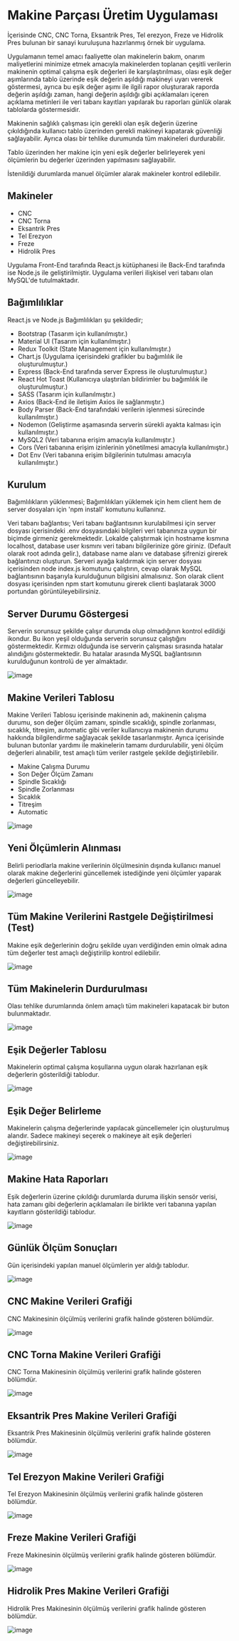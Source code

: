 # Makine Parçası Üretim Uygulaması
İçerisinde CNC, CNC Torna, Eksantrik Pres, Tel erezyon, Freze ve Hidrolik Pres bulunan bir sanayi kuruluşuna hazırlanmış örnek bir uygulama.

Uygulamanın temel amacı faaliyette olan makinelerin bakım, onarım maliyetlerini minimize etmek amacıyla makinelerden toplanan çeşitli verilerin makinenin optimal çalışma eşik değerleri ile karşılaştırılması, olası eşik değer aşımlarında tablo üzerinde eşik değerin aşıldığı makineyi uyarı vererek göstermesi, ayrıca bu eşik değer aşımı ile ilgili rapor oluşturarak raporda değerin aşıldığı zaman, hangi değerin aşıldığı gibi açıklamaları içeren açıklama metinleri ile veri tabanı kayıtları yapılarak bu raporları günlük olarak tablolarda göstermesidir. 

Makinenin sağlıklı çalışması için gerekli olan eşik değerin üzerine çıkıldığında kullanıcı tablo üzerinden gerekli makineyi kapatarak güvenliği sağlayabilir. Ayrıca olası bir tehlike durumunda tüm makineleri durdurabilir.

Tablo üzerinden her makine için yeni eşik değerler belirleyerek yeni ölçümlerin bu değerler üzerinden yapılmasını sağlayabilir. 

İstenildiği durumlarda manuel ölçümler alarak makineler kontrol edilebilir.

## Makineler
- CNC
- CNC Torna
- Eksantrik Pres
- Tel Erezyon
- Freze
- Hidrolik Pres

Uygulama Front-End tarafında React.js kütüphanesi ile Back-End tarafında ise Node.js ile geliştirilmiştir.
Uygulama verileri ilişkisel veri tabanı olan MySQL'de tutulmaktadır.

## Bağımlılıklar
React.js ve Node.js Bağımlılıkları şu şekildedir;
- Bootstrap (Tasarım için kullanılmıştır.)
- Material UI (Tasarım için kullanılmıştır.)
- Redux Toolkit (State Management için kullanılmıştır.)
- Chart.js (Uygulama içerisindeki grafikler bu bağımlılık ile oluşturulmuştur.)
- Express (Back-End tarafında server Express ile oluşturulmuştur.)
- React Hot Toast (Kullanıcıya ulaştırılan bildirimler bu bağımlılık ile oluşturulmuştur.)
- SASS (Tasarım için kullanılmıştır.)
- Axios (Back-End ile iletişim Axios ile sağlanmıştır.)
- Body Parser (Back-End tarafındaki verilerin işlenmesi sürecinde kullanılmıştır.)
- Nodemon (Geliştirme aşamasında serverin sürekli ayakta kalması için kullanılmıştır.)
- MySQL2 (Veri tabanına erişim amacıyla kullanılmıştır.)
- Cors  (Veri tabanına erişim izinlerinin yönetilmesi amacıyla kullanılmıştır.)
- Dot Env  (Veri tabanına erişim bilgilerinin tutulması amacıyla kullanılmıştır.)

## Kurulum
Bağımlılıkların yüklenmesi; Bağımlılıkları yüklemek için hem client hem de server dosyaları için 'npm install' komutunu kullanınız.

Veri tabanı bağlantısı; Veri tabanı bağlantısının kurulabilmesi için server dosyası içerisindeki .env dosyasındaki bilgileri veri tabanınıza uygun bir biçimde girmeniz gerekmektedir. Lokalde çalıştırmak için hostname kısmına localhost, database user kısmını veri tabanı bilgilerinize göre giriniz. (Default olarak root adında gelir.), database name alanı ve database şifrenizi girerek bağlantınızı oluşturun.
Serveri ayağa kaldırmak için server dosyası içerisinden node index.js komutunu çalıştırın, cevap olarak MySQL bağlantısının başarıyla kurulduğunun bilgisini almalısınız.
Son olarak client dosyası içerisinden npm start komutunu girerek clienti başlatarak 3000 portundan görüntüleyebilirsiniz.


## Server Durumu Göstergesi
Serverin sorunsuz şekilde çalışır durumda olup olmadığının kontrol edildiği ikondur. Bu ikon yeşil olduğunda serverin sorunsuz çalıştığını göstermektedir. Kırmızı olduğunda ise serverin çalışması sırasında hatalar alındığını göstermektedir. Bu hatalar arasında MySQL bağlantısının kurulduğunun kontrolü de yer almaktadır.

![image](./images/1.png)

## Makine Verileri Tablosu
Makine Verileri Tablosu içerisinde makinenin adı, makinenin çalışma durumu, son değer ölçüm zamanı, spindle sıcaklığı, spindle zorlanması, sıcaklık, titreşim, automatic gibi veriler kullanıcıya makinenin durumu hakkında bilgilendirme sağlayacak şekilde tasarlanmıştır. Ayrıca içerisinde bulunan butonlar yardımı ile makinelerin tamamı durdurulabilir, yeni ölçüm değerleri alınabilir, test amaçlı tüm veriler rastgele şekilde değiştirilebilir.

- Makine Çalışma Durumu
- Son Değer Ölçüm Zamanı
- Spindle Sıcaklığı
- Spindle Zorlanması
- Sıcaklık
- Titreşim
- Automatic

![image](./images/2.png)

## Yeni Ölçümlerin Alınması
Belirli periodlarla makine verilerinin ölçülmesinin dışında kullanıcı manuel olarak makine değerlerini güncellemek istediğinde yeni ölçümler yaparak değerleri güncelleyebilir.

![image](./images/13.png)

## Tüm Makine Verilerini Rastgele Değiştirilmesi (Test)
Makine eşik değerlerinin doğru şekilde uyarı verdiğinden emin olmak adına tüm değerler test amaçlı değiştirilip kontrol edilebilir.

![image](./images/14.png)

## Tüm Makinelerin Durdurulması
Olası tehlike durumlarında önlem amaçlı tüm makineleri kapatacak bir buton bulunmaktadır.

![image](./images/15.png)

## Eşik Değerler Tablosu
Makinelerin optimal çalışma koşullarına uygun olarak hazırlanan eşik değerlerin gösterildiği tablodur.

![image](./images/3.png)

## Eşik Değer Belirleme
Makinelerin çalışma değerlerinde yapılacak güncellemeler için oluşturulmuş alandır. Sadece makineyi seçerek o makineye ait eşik değerleri değiştirebilirsiniz.

![image](./images/10.png)

## Makine Hata Raporları
Eşik değerlerin üzerine çıkıldığı durumlarda duruma ilişkin sensör verisi, hata zamanı gibi değerlerin açıklamaları ile birlikte veri tabanına yapılan kayıtların gösterildiği tablodur.

![image](./images/11.png)

## Günlük Ölçüm Sonuçları
Gün içerisindeki yapılan manuel ölçümlerin yer aldığı tablodur.

![image](./images/12.png)

## CNC Makine Verileri Grafiği
CNC Makinesinin ölçülmüş verilerini grafik halinde gösteren bölümdür.

![image](./images/4.png)

## CNC Torna Makine Verileri Grafiği
CNC Torna Makinesinin ölçülmüş verilerini grafik halinde gösteren bölümdür.

![image](./images/5.png)

## Eksantrik Pres Makine Verileri Grafiği
Eksantrik Pres Makinesinin ölçülmüş verilerini grafik halinde gösteren bölümdür.

![image](./images/6.png)

## Tel Erezyon Makine Verileri Grafiği
Tel Erezyon Makinesinin ölçülmüş verilerini grafik halinde gösteren bölümdür.

![image](./images/7.png)

## Freze Makine Verileri Grafiği
Freze Makinesinin ölçülmüş verilerini grafik halinde gösteren bölümdür.

![image](./images/8.png)

## Hidrolik Pres Makine Verileri Grafiği
Hidrolik Pres Makinesinin ölçülmüş verilerini grafik halinde gösteren bölümdür.

![image](./images/9.png)

